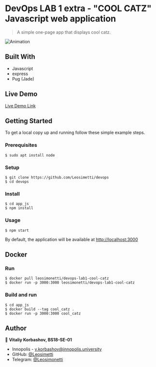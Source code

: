 
# DevOps LAB 1 extra - "COOL CATZ" Javascript web application

> A simple one-page app that displays cool catz.

![Animation](https://user-images.githubusercontent.com/42554566/130672153-7ce31b0e-b27b-4a44-9ea3-4a941cd689f1.gif)

## Built With

- Javascript
- express
- Pug (Jade)

## Live Demo

[Live Demo Link](http://10.90.138.134:3000)

## Getting Started

To get a local copy up and running follow these simple example steps.

### Prerequisites

```shell
$ sudo apt install node
```

### Setup

```shell
$ git clone https://github.com/Leosimetti/devops
$ cd devops
```

### Install

```shell
$ cd app_js
$ npm install
```

### Usage

```shell
$ npm start
```

By default, the application will be available at [http://localhost:3000]()

## Docker

### Run

```shell
$ docker pull leosimonetti/devops-lab1-cool-catz
$ docker run -p 3000:3000 leosimonetti/devops-lab1-cool-catz
```

### Build and run

```shell
$ cd app_js
$ docker build --tag cool_catz .
$ docker run -p 3000:3000 cool_catz
```

## Author

👤 **Vitaliy Korbashov, BS18-SE-01**

- Innopolis - [v.korbashov@innopolis.university]()
- GitHub: [@Leosimetti](https://github.com/Leosimetti)
- Telegram: [@Leosimonetti](https://t.me/Leosimonetti)
